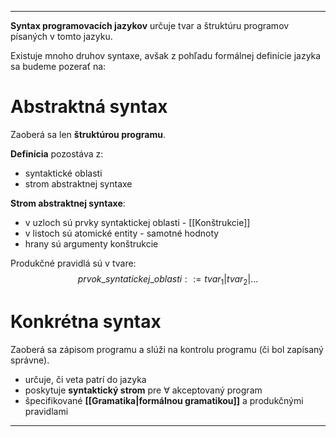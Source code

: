 ***********
**Syntax programovacích jazykov** určuje tvar a štruktúru programov písaných v tomto jazyku.

Existuje mnoho druhov syntaxe, avšak z pohľadu formálnej definície jazyka sa budeme pozerať na:

# Abstraktná syntax
Zaoberá sa len **štruktúrou programu**.

**Definícia** pozostáva z:
- syntaktické oblasti
- strom abstraktnej syntaxe

**Strom abstraktnej syntaxe**:
- v uzloch sú prvky syntaktickej oblasti - [[Konštrukcie]]
- v listoch sú atomické entity - samotné hodnoty
- hrany sú argumenty konštrukcie

Produkčné pravidlá sú v tvare:
$$
prvok\_syntatickej\_oblasti ::= tvar_1|tvar_2|...
$$

# Konkrétna syntax
Zaoberá sa zápisom programu a slúži na kontrolu programu (či bol zapísaný správne).

- určuje, či veta patrí do jazyka
- poskytuje **syntaktický strom** pre $\forall$ akceptovaný program
- špecifikované **[[Gramatika|formálnou gramatikou]]** a produkčnými pravidlami


---